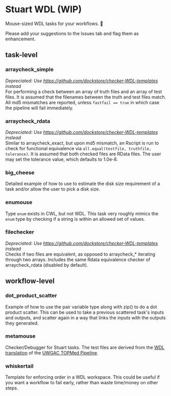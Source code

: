 # Stuart WDL (WIP)
Mouse-sized WDL tasks for your workflows. 🐁

Please add your suggestions to the Issues tab and flag them as enhancement.

## task-level

### arraycheck_simple
*Depreciated: Use https://github.com/dockstore/checker-WDL-templates instead*  
For performing a check between an array of truth files and an array of test files. It is assumed that the filenames between the truth and test files match. All md5 mismatches are reported, unless `fastfail == true` in which case the pipeline will fail immediately.

### arraycheck_rdata
*Depreciated: Use https://github.com/dockstore/checker-WDL-templates instead*  
Similar to arraycheck_exact, but upon md5 mismatch, an Rscript is run to check for functional equivalence via `all.equal(testfile, truthfile, tolerance)`. It is assumed that both checked files are RData files. The user may set the tolerance value, which defaults to 1.0e-8.

### big_cheese
Detailed example of how to use to estimate the disk size requirement of a task and/or allow the user to pick a disk size.

### enumouse
Type `enum` exists in CWL, but not WDL. This task very roughly mimics the `enum` type by checking if a string is within an allowed set of values.

### filechecker
*Depreciated: Use https://github.com/dockstore/checker-WDL-templates instead*  
Checks if two files are equivalent, as opposed to arraycheck_* iterating through two arrays. Includes the same Rdata equivalence checker of arraycheck_rdata (disabled by default).

## workflow-level

### dot_product_scatter
Example of how to use the pair variable type along with zip() to do a dot product scatter. This can be used to take a previous scattered task's inputs and outputs, and scatter again in a way that links the inputs with the outputs they generated.

### metamouse
Checker/Debugger for Stuart tasks. The test files are derived from the [WDL translation](https://github.com/DataBiosphere/analysis_pipeline_WDL) of the [UWGAC TOPMed Pipeline](https://github.com/UW-GAC/analysis_pipeline).

### whiskertail
Template for enforcing order in a WDL workspace. This could be useful if you want a workflow to fail early, rather than waste time/money on other steps.
